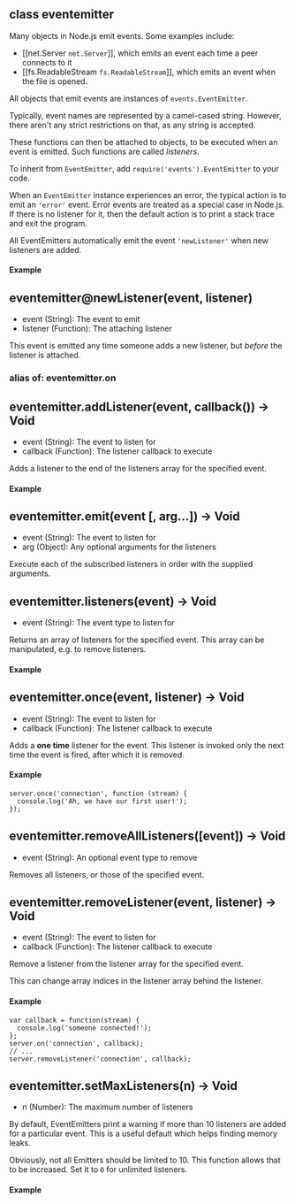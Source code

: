 
## class eventemitter

Many objects in Node.js emit events. Some examples include:

* [[net.Server `net.Server`]], which emits an event each time a peer connects to it
* [[fs.ReadableStream `fs.ReadableStream`]], which emits an event when the file is opened. 

All objects that emit events are instances of `events.EventEmitter`.

Typically, event names are represented by a camel-cased string. However, there aren't any strict restrictions on that, as any string is accepted.

These functions can then be attached to objects, to be executed when an event is emitted. Such functions are called _listeners_.

To inherit from `EventEmitter`, add `require('events').EventEmitter` to your code.

When an `EventEmitter` instance experiences an error, the typical action is to emit an `'error'` event. Error events are treated as a special case in Node.js. If there is no listener for it, then the default action is to print a stack trace and exit the program.

All EventEmitters automatically emit the event `'newListener'` when new listeners are added.

#### Example

<script src='http://snippets.c9.io/github.com/c9/nodemanual.org-examples/nodejs_ref_guide/event_emitter/eventemitter.js?linestart=0&lineend=0&showlines=false' defer='defer'></script>




## eventemitter@newListener(event, listener)
- event (String): The event to emit
- listener (Function): The attaching listener

This event is emitted any time someone adds a new listener, but *before* the listener is attached.

 


### alias of: eventemitter.on
## eventemitter.addListener(event, callback()) -> Void
- event (String):  The event to listen for
- callback (Function):  The listener callback to execute

Adds a listener to the end of the listeners array for the specified event.

#### Example

<script src='http://snippets.c9.io/github.com/c9/nodemanual.org-examples/nodejs_ref_guide/event_emitter/eventemitter.addlistener.js?linestart=0&lineend=0&showlines=false' defer='defer'></script>

 



## eventemitter.emit(event [, arg...]) -> Void
- event (String): The event to listen for
- arg (Object):  Any optional arguments for the listeners

Execute each of the subscribed listeners in order with the supplied arguments.

 



## eventemitter.listeners(event) -> Void
- event (String): The event type to listen for

Returns an array of listeners for the specified event. This array can be manipulated, e.g. to remove listeners.

#### Example

<script src='http://snippets.c9.io/github.com/c9/nodemanual.org-examples/nodejs_ref_guide/event_emitter/eventemitter.listeners.js?linestart=0&lineend=0&showlines=false' defer='defer'></script>
    
 



## eventemitter.once(event, listener) -> Void
- event (String):  The event to listen for
- callback (Function):  The listener callback to execute

Adds a **one time** listener for the event. This listener is invoked only the next time the event is fired, after which it is removed.

#### Example

    server.once('connection', function (stream) {
      console.log('Ah, we have our first user!');
    });

 



## eventemitter.removeAllListeners([event]) -> Void
- event (String): An optional event type to remove

Removes all listeners, or those of the specified event.

 



## eventemitter.removeListener(event, listener) -> Void
- event (String):  The event to listen for
- callback (Function):  The listener callback to execute

Remove a listener from the listener array for the specified event.

<Caution>This can change array indices in the listener array behind the listener.</Caution>

#### Example

    var callback = function(stream) {
      console.log('someone connected!');
    };
    server.on('connection', callback);
    // ...
    server.removeListener('connection', callback);

 



## eventemitter.setMaxListeners(n) -> Void
- n (Number): The maximum number of listeners

By default, EventEmitters print a warning if more than 10 listeners are added for a particular event. This is a useful default which helps finding memory leaks.

Obviously, not all Emitters should be limited to 10. This function allows that to be increased. Set it to `0` for unlimited listeners.

#### Example

<script src='http://snippets.c9.io/github.com/c9/nodemanual.org-examples/nodejs_ref_guide/event_emitter/eventemitter.setMaxListeners.js?linestart=0&lineend=0&showlines=false' defer='defer'></script>

 

